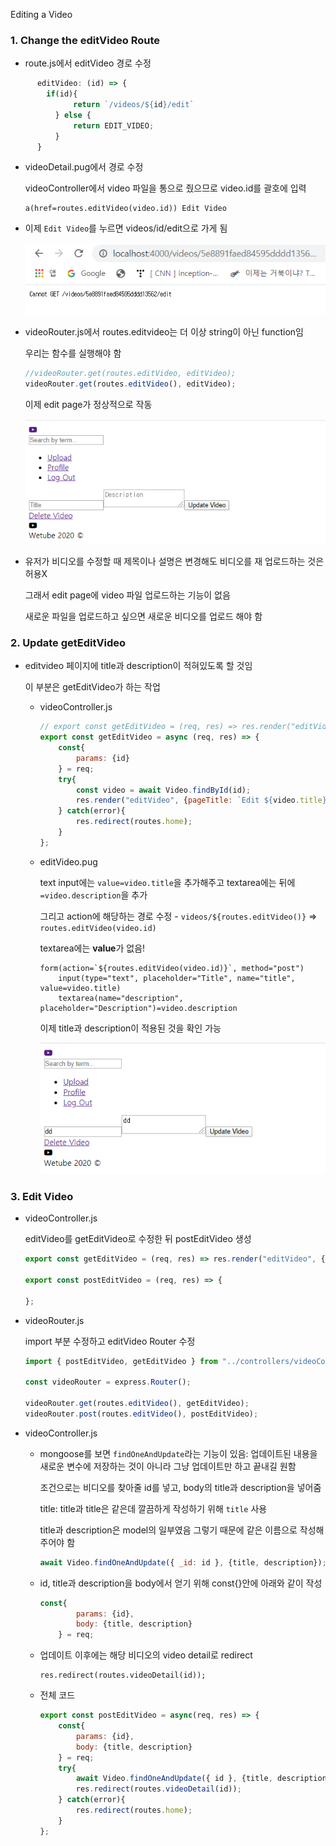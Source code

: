 Editing a Video

### 1. Change the editVideo Route

- route.js에서 editVideo 경로 수정
```js
      editVideo: (id) => {
        if(id){
              return `/videos/${id}/edit`
          } else {
              return EDIT_VIDEO;
          }
      }
```

- videoDetail.pug에서 경로 수정

  videoController에서 video 파일을 통으로 줬으므로 video.id를 괄호에 입력

  ```
  a(href=routes.editVideo(video.id)) Edit Video
  ```

- 이제 `Edit Video`를 누르면 videos/id/edit으로 가게 됨

  ![image-20200407222758829](images/image-20200407222758829.png) 

- videoRouter.js에서 routes.editvideo는 더 이상 string이 아닌 function임

  우리는 함수를 실행해야 함

  ```js
  //videoRouter.get(routes.editVideo, editVideo);
  videoRouter.get(routes.editVideo(), editVideo);
  ```

  이제 edit page가 정상적으로 작동

  ![image-20200407223245824](images/image-20200407223245824.png) 

- 유저가 비디오를 수정할 때 제목이나 설명은 변경해도 비디오를 재 업로드하는 것은 허용X

  그래서 edit page에 video 파일 업로드하는 기능이 없음

  새로운 파일을 업로드하고 싶으면 새로운 비디오를 업로드 해야 함



###  2. Update getEditVideo

- editvideo 페이지에 title과 description이 적혀있도록 할 것임

  이 부분은 getEditVideo가 하는 작업

  - videoController.js

    ```js
    // export const getEditVideo = (req, res) => res.render("editVideo", { pageTitle : "Edit Video" });
    export const getEditVideo = async (req, res) => {
        const{
            params: {id}
        } = req;
        try{
            const video = await Video.findById(id);
            res.render("editVideo", {pageTitle: `Edit ${video.title}`, video});
        } catch(error){
            res.redirect(routes.home);
        }
    };
    ```

  - editVideo.pug

    text input에는 `value=video.title`을 추가해주고 textarea에는 뒤에 `=video.description`을  추가

    그리고 action에 해당하는 경로 수정 - `videos/${routes.editVideo()}` => `routes.editVideo(video.id)`

    textarea에는 **value**가 없음!

    ```
    form(action=`${routes.editVideo(video.id)}`, method="post")
    	input(type="text", placeholder="Title", name="title", value=video.title)
    	textarea(name="description", placeholder="Description")=video.description
    ```

    이제 title과 description이 적용된 것을 확인 가능

    ![image-20200407233609539](images/image-20200407233609539.png) 

    

### 3. Edit Video

- videoController.js

  editVideo를 getEditVideo로 수정한 뒤 postEditVideo 생성

  ```js
  export const getEditVideo = (req, res) => res.render("editVideo", { pageTitle : "Edit Video" });
  
  export const postEditVideo = (req, res) => {
  
  };
  ```

- videoRouter.js

  import 부분 수정하고 editVideo Router 수정

  ```js
  import { postEditVideo, getEditVideo } from "../controllers/videoController";
  
  const videoRouter = express.Router();
  
  videoRouter.get(routes.editVideo(), getEditVideo);
  videoRouter.post(routes.editVideo(), postEditVideo);
  ```

- videoController.js

  - mongoose를 보면 `findOneAndUpdate`라는 기능이 있음: 업데이트된 내용을 새로운 변수에 저장하는 것이 아니라 그냥 업데이트만 하고 끝내길 원함

    조건으로는 비디오를 찾아줄 id를 넣고, body의 title과 description을 넣어줌

    title: title과 title은 같은데 깔끔하게 작성하기 위해 `title` 사용

    title과 description은 model의 일부였음 그렇기 때문에 같은 이름으로 작성해주어야 함

    ```js
    await Video.findOneAndUpdate({ _id: id }, {title, description});
    ```

  - id, title과 description을 body에서 얻기 위해 const{}안에 아래와 같이 작성

    ```js
    const{
            params: {id},
            body: {title, description}
        } = req;
    ```

  - 업데이트 이후에는 해당 비디오의 video detail로 redirect

    ```
    res.redirect(routes.videoDetail(id));
    ```

  - 전체 코드

    ```js
    export const postEditVideo = async(req, res) => {
        const{
            params: {id},
            body: {title, description}
        } = req;
        try{
            await Video.findOneAndUpdate({ id }, {title, description});
            res.redirect(routes.videoDetail(id));
        } catch(error){
            res.redirect(routes.home);
        }
    };
    ```